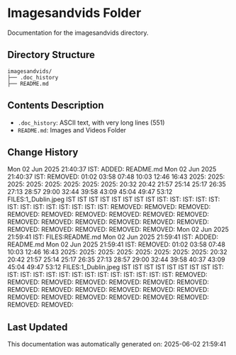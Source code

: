 <!-- filepath: /home/michaelnewham/Projects/create_python_project/imagesandvids/aboutthisfolder.md -->
# Imagesandvids Folder

Documentation for the imagesandvids directory.

## Directory Structure

```
imagesandvids/
├── .doc_history
├── README.md
```

## Contents Description

- `.doc_history`: ASCII text, with very long lines (551)
- `README.md`: Images and Videos Folder

## Change History

Mon 02 Jun 2025 21:40:37 IST: ADDED: README.md 
Mon 02 Jun 2025 21:40:37 IST: REMOVED:                     01:02 03:58 07:48 10:03 12:46 16:43 2025: 2025: 2025: 2025: 2025: 2025: 2025: 2025: 20:32 20:42 21:57 25:14 25:17 26:35 27:13 28:57 29:00 32:44 39:58 43:09 45:04 49:47 53:12 FILES:1_Dublin.jpeg IST IST IST IST IST IST IST IST IST: IST: IST: IST: IST: IST: IST: IST: IST: IST: IST: IST: IST: REMOVED: REMOVED: REMOVED: REMOVED: REMOVED: REMOVED: REMOVED: REMOVED: REMOVED: REMOVED: REMOVED: REMOVED: REMOVED: REMOVED: REMOVED: REMOVED: REMOVED: REMOVED: REMOVED: REMOVED: 
Mon 02 Jun 2025 21:59:41 IST: FILES:README.md
Mon 02 Jun 2025 21:59:41 IST: ADDED: README.md 
Mon 02 Jun 2025 21:59:41 IST: REMOVED:                      01:02 03:58 07:48 10:03 12:46 16:43 2025: 2025: 2025: 2025: 2025: 2025: 2025: 2025: 20:32 20:42 21:57 25:14 25:17 26:35 27:13 28:57 29:00 32:44 39:58 40:37 43:09 45:04 49:47 53:12 FILES:1_Dublin.jpeg IST IST IST IST IST IST IST IST IST: IST: IST: IST: IST: IST: IST: IST: IST: IST: IST: IST: IST: IST: REMOVED: REMOVED: REMOVED: REMOVED: REMOVED: REMOVED: REMOVED: REMOVED: REMOVED: REMOVED: REMOVED: REMOVED: REMOVED: REMOVED: REMOVED: REMOVED: REMOVED: REMOVED: REMOVED: REMOVED: REMOVED: 

## Last Updated

This documentation was automatically generated on: 2025-06-02 21:59:41
